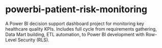# powerbi-patient-risk-monitoring
A Power BI decision support dashboard project for monitoring key healthcare quality KPIs. Includes full cycle from requirements gathering, Data Mart building, ETL automation, to Power BI development with Row-Level Security (RLS).
